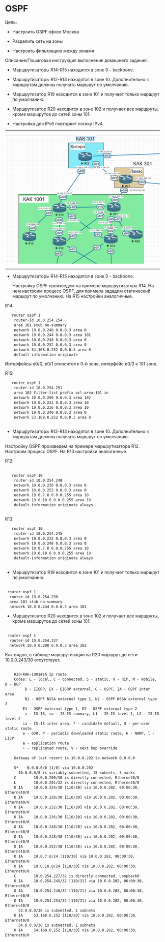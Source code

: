 # OSPF

Цель:

 - Настроить OSPF офисе Москва

- Разделить сеть на зоны

- Настроить фильтрацию между зонами


Описание/Пошаговая инструкция выполнения домашнего задания:

- Маршрутизаторы R14-R15 находятся в зоне 0 - backbone.
    
- Маршрутизаторы R12-R13 находятся в зоне 10. Дополнительно к маршрутам должны получать маршрут по умолчанию.

- Маршрутизатор R19 находится в зоне 101 и получает только маршрут по умолчанию.

- Маршрутизатор R20 находится в зоне 102 и получает все маршруты, кроме маршрутов до сетей зоны 101.

- Настройка для IPv6 повторяет логику IPv4.

------------------------------------------

![](https://github.com/Certus25/otus_network_engineer/blob/7bab4a5a654984e3918a9906fed6d466c5679522/Lab4/OSPF.PNG)

----------------------
- Маршрутизаторы R14-R15 находятся в зоне 0 - backbone.

    Настройку OSPF произведем на примере маршрутизатора R14. На нем настроим процесс OSPF, для примера зададим статический маршрут по умолчанию. На R15 настройки аналогичные.

R14:
```
   router ospf 1
    router-id 10.0.254.254
    area 101 stub no-summary
    network 10.0.0.240 0.0.0.3 area 0
    network 10.0.0.244 0.0.0.3 area 101
    network 10.0.0.248 0.0.0.3 area 0
    network 10.0.0.252 0.0.0.3 area 0
    network 54.168.0.252 0.0.0.3 area 0
    default-information originate

```

Интерфейсы e0/0, e0/1 относятся к 0-й зоне, интерфейс e0/3 к 101 зоне.

R15:
```
   router ospf 1
    router-id 10.0.254.251
    area 102 filter-list prefix acl-area-101 in
    network 10.0.0.200 0.0.0.3 area 102
    network 10.0.0.232 0.0.0.3 area 10
    network 10.0.0.236 0.0.0.3 area 10
    network 10.0.0.240 0.0.0.3 area 0
    network 53.168.0.252 0.0.0.3 area 0


```

- Маршрутизаторы R12-R13 находятся в зоне 10. Дополнительно к маршрутам должны получать маршрут по умолчанию.

Настройку OSPF произведем на примере маршрутизатора R12. Настроим процесс OSPF. На R13 настройки аналогичные.

R12:
```

   router ospf 10
    router-id 10.0.254.248
    network 10.0.0.236 0.0.0.3 area 0
    network 10.0.0.252 0.0.0.3 area 0
    network 10.0.7.0 0.0.0.255 area 10
    network 10.0.10.0 0.0.0.255 area 10
    default-information originate always


```

R13:
```
   router ospf 10
    router-id 10.0.254.245
    network 10.0.0.232 0.0.0.3 area 0
    network 10.0.0.248 0.0.0.3 area 0
    network 10.0.7.0 0.0.0.255 area 10
    network 10.0.10.0 0.0.0.255 area 10
    default-information originate always


```

- Маршрутизатор R19 находится в зоне 101 и получает только маршрут по умолчанию.

```

 router ospf 1
  router-id 10.0.254.230
  area 101 stub no-summary
  network 10.0.0.244 0.0.0.3 area 101

```

- Маршрутизатор R20 находится в зоне 102 и получает все маршруты, кроме маршрутов до сетей зоны 101.

```

 router ospf 1
  router-id 10.0.254.227
  network 10.0.0.200 0.0.0.3 area 102

```

Как видно, в таблице маршрутизации на R20 маршрут до сети 10.0.0.243/30 отсутствует.

```

    R20-KAK-1001#sh ip route
    Codes: L - local, C - connected, S - static, R - RIP, M - mobile, B - BGP
         D - EIGRP, EX - EIGRP external, O - OSPF, IA - OSPF inter area
         N1 - OSPF NSSA external type 1, N2 - OSPF NSSA external type 2
        E1 - OSPF external type 1, E2 - OSPF external type 2
         i - IS-IS, su - IS-IS summary, L1 - IS-IS level-1, L2 - IS-IS level-2
        ia - IS-IS inter area, * - candidate default, U - per-user static route
        o - ODR, P - periodic downloaded static route, H - NHRP, l - LISP
        a - application route
        + - replicated route, % - next hop override

    Gateway of last resort is 10.0.0.202 to network 0.0.0.0

    S*    0.0.0.0/0 [1/0] via 10.0.0.202
      10.0.0.0/8 is variably subnetted, 15 subnets, 3 masks
    C        10.0.0.200/30 is directly connected, Ethernet0/0
    L        10.0.0.201/32 is directly connected, Ethernet0/0
    O IA     10.0.0.224/30 [110/30] via 10.0.0.202, 00:00:30, Ethernet0/0
    O IA     10.0.0.228/30 [110/30] via 10.0.0.202, 00:00:30, Ethernet0/0
    O IA     10.0.0.232/30 [110/20] via 10.0.0.202, 00:00:30, Ethernet0/0
    O IA     10.0.0.236/30 [110/20] via 10.0.0.202, 00:00:30, Ethernet0/0
    O IA     10.0.0.240/30 [110/20] via 10.0.0.202, 00:00:30, Ethernet0/0
    O IA     10.0.0.248/30 [110/30] via 10.0.0.202, 00:00:30, Ethernet0/0
    O IA     10.0.0.252/30 [110/30] via 10.0.0.202, 00:00:30, Ethernet0/0
    O IA     10.0.7.0/24 [110/30] via 10.0.0.202, 00:00:30, Ethernet0/0
    O IA     10.0.10.0/24 [110/30] via 10.0.0.202, 00:00:30, Ethernet0/0
    C        10.0.254.227/32 is directly connected, Loopback0
    O IA     10.0.254.245/32 [110/31] via 10.0.0.202, 00:00:30, Ethernet0/0
    O IA     10.0.254.248/32 [110/21] via 10.0.0.202, 00:00:30, Ethernet0/0
    O IA     10.0.254.254/32 [110/21] via 10.0.0.202, 00:00:30, Ethernet0/0
      53.0.0.0/30 is subnetted, 1 subnets
    O IA     53.168.0.252 [110/20] via 10.0.0.202, 00:00:30, Ethernet0/0
      54.0.0.0/30 is subnetted, 1 subnets
    O IA     54.168.0.252 [110/30] via 10.0.0.202, 00:00:30, Ethernet0/0

```


